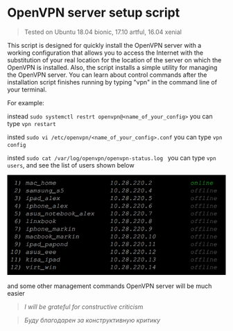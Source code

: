 # OpenVPN server setup script
> Tested on Ubuntu 18.04 bionic, 17.10 artful, 16.04 xenial

This script is designed for quickly install the OpenVPN server with a working configuration that allows you to access the Internet with the substitution of your real location for the location of the server on which the OpenVPN is installed. Also, the script installs a simple utility for managing the OpenVPN server. You can learn about control commands after the installation script finishes running by typing "vpn" in the command line of your terminal.

For example:

instead `sudo systemctl restrt openvpn@<name_of_your_config>` you can type `vpn restart`

insted `sudo vi /etc/openvpn/<name_of_your_config>.conf` you can type `vpn config`

insted `sudo cat /var/log/openvpn/openvpn-status.log ` you can type `vpn users`,
and see the list of users shown below

![vpn users](img/screenshot1.png)

and some other management commands OpenVPN server will be much easier

> *I will be grateful for constructive criticism*

> *Буду благодарен за конструктивную критику*
